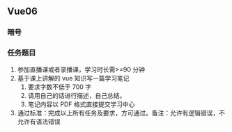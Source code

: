 ## Vue06

### 暗号


### 任务题目

1. 参加直播课或者录播课，学习时长需>=90 分钟
2. 基于课上讲解的 vue 知识写一篇学习笔记
   1. 要求字数不低于 700 字
   2. 请用自己的话进行描述，自己总结。
   3. 笔记内容以 PDF 格式直接提交学习中心
3. 通过标准：完成以上所有任务及要求，方可通过。备注：允许有逻辑错误，不允许有语法错误
